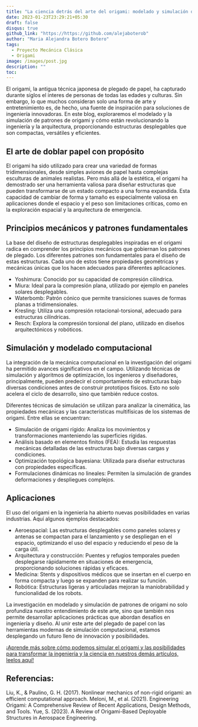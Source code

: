 ```yaml
---
title: "La ciencia detrás del arte del origami: modelado y simulación de estructuras desplegables"
date: 2023-01-23T23:29:21+05:30
draft: false
disqus: true
github_link: "https://https://github.com/alejaboterob"
author: "Maria Alejandra Botero Botero"
tags:
  - Proyecto Mecánica Clásica
  - Origami
image: /images/post.jpg
description: ""
toc:
---
```


El origami, la antigua técnica japonesa de plegado de papel, ha capturado durante siglos el interes de personas de todas las edades y culturas. Sin embargo, lo que muchos consideran solo una forma de arte y entretenimiento es, de hecho, una fuente de inspiración para soluciones de ingeniería innovadoras. En este blog, exploraremos el modelado y la simulación de patrones de origami y cómo están revolucionando la ingeniería y la arquitectura, proporcionando estructuras desplegables que son compactas, versátiles y eficientes.

## El arte de doblar papel con propósito

El origami ha sido utilizado para crear una variedad de formas tridimensionales, desde simples aviones de papel hasta complejas esculturas de animales realistas. Pero más allá de la estética, el origami ha demostrado ser una herramienta valiosa para diseñar estructuras que pueden transformarse de un estado compacto a una forma expandida. Esta capacidad de cambiar de forma y tamaño es especialmente valiosa en aplicaciones donde el espacio y el peso son limitaciones críticas, como en la exploración espacial y la arquitectura de emergencia.

## Principios mecánicos y patrones fundamentales
La base del diseño de estructuras desplegables inspiradas en el origami radica en comprender los principios mecánicos que gobiernan los patrones de plegado. Los diferentes patrones son fundamentales para el diseño de estas estructuras. Cada uno de estos tiene propiedades geométricas y mecánicas únicas que los hacen adecuados para diferentes aplicaciones.

* Yoshimura: Conocido por su capacidad de compresión cilíndrica.
* Miura: Ideal para la compresión plana, utilizado por ejemplo en paneles solares desplegables.
* Waterbomb: Patrón cónico que permite transiciones suaves de formas planas a tridimensionales.
* Kresling: Utiliza una compresión rotacional-torsional, adecuado para estructuras cilíndricas.
* Resch: Explora la compresión torsional del plano, utilizado en diseños arquitectónicos y robóticos.

## Simulación y modelado computacional
La integración de la mecánica computacional en la investigación del origami ha permitido avances significativos en el campo. Utilizando técnicas de simulación y algoritmos de optimización, los ingenieros y diseñadores, principalmente, pueden predecir el comportamiento de estructuras bajo diversas condiciones antes de construir prototipos físicos. Esto no solo acelera el ciclo de desarrollo, sino que también reduce costos.

Diferentes técnicas de simulación se utilizan para analizar la cinemática, las propiedades mecánicas y las características multifísicas de los sistemas de origami. Entre ellas se encuentran:

* Simulación de origami rígido: Analiza los movimientos y transformaciones manteniendo las superficies rígidas.
* Análisis basado en elementos finitos (FEA): Estudia las respuestas mecánicas detalladas de las estructuras bajo diversas cargas y condiciones.
* Optimización topológica bayesiana: Utilizada para diseñar estructuras con propiedades específicas.
* Formulaciones dinámicas no lineales: Permiten la simulación de grandes deformaciones y despliegues complejos.

## Aplicaciones 
El uso del origami en la ingeniería ha abierto nuevas posibilidades en varias industrias. Aquí algunos ejemplos destacados:

* Aeroespacial: Las estructuras desplegables como paneles solares y antenas se compactan para el lanzamiento y se despliegan en el espacio, optimizando el uso del espacio y reduciendo el peso de la carga útil.
* Arquitectura y construcción: Puentes y refugios temporales pueden desplegarse rápidamente en situaciones de emergencia, proporcionando soluciones rápidas y eficaces.
* Medicina: Stents y dispositivos médicos que se insertan en el cuerpo en forma compacta y luego se expanden para realizar su función.
* Robótica: Estructuras ligeras y articuladas mejoran la maniobrabilidad y funcionalidad de los robots.

La investigación en modelado y simulación de patrones de origami no solo profundiza nuestro entendimiento de este arte, sino que también nos permite desarrollar aplicaciones prácticas que abordan desafíos en ingeniería y diseño. Al unir este arte del plegado de papel con las herramientas modernas de simulación computacional, estamos desplegando un futuro lleno de innovación y posibilidades.

[¡Aprende más sobre cómo podemos simular el origami y las posibilidades para transformar la ingeniería y la ciencia en nuestros demás artículos, leelos aquí!](https://tiestosvoladores.com/tags/proyecto-mecánica-clásica/)

## Referencias:

Liu, K., & Paulino, G. H. (2017). Nonlinear mechanics of non-rigid origami: an efficient computational approach.
Meloni, M., et al. (2021). Engineering Origami: A Comprehensive Review of Recent Applications, Design Methods, and Tools.
Yue, S. (2023). A Review of Origami-Based Deployable Structures in Aerospace Engineering.
